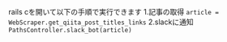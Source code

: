 rails cを開いて以下の手順で実行できます
 1.記事の取得
`article = WebScraper.get_qiita_post_titles_links`
 2.slackに通知
`PathsController.slack_bot(article)`
